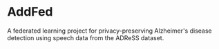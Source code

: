# AddFed
A federated learning project for privacy-preserving Alzheimer's disease detection using speech data from the ADReSS dataset. 
